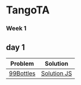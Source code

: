 # TangoTA

### Week 1
## day 1
| Problem | Solution |
| ------------- | ------------- |
|[99Bottles](https://github.com/nfrankeln/algo-99-bottles/blob/main/README.md)|[Solution JS](https://github.com/nfrankeln/algo-99-bottles/blob/main/99_bottles.js)|
